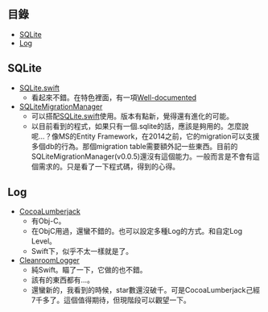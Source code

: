
## 目錄
  - [SQLite](#sqlite)
  - [Log](#log)

## SQLite
  - [SQLite.swift][sqlite.swift]
    - 看起來不錯。在特色裡面，有一項[Well-documented](https://github.com/stephencelis/SQLite.swift/blob/master/Documentation/Index.md#sqliteswift-documentation)
  - [SQLiteMigrationManager](https://github.com/garriguv/SQLiteMigrationManager.swift)
    - 可以搭配[SQLite.swift][sqlite.swift]使用。版本有點新，覺得還有進化的可能。
    - 以目前看到的程式，如果只有一個.sqlite的話，應該是夠用的。怎麼說呢…？像MS的Entity Framework，在2014之前，它的migration可以支援多個db的行為。那個migration table需要額外記一些東西。目前的SQLiteMigrationManager(v0.0.5)還沒有這個能力。一般而言是不會有這個需求的。只是看了一下程式碼，得到的心得。

[sqlite.swift]: https://github.com/stephencelis/SQLite.swift

## Log
- [CocoaLumberjack](https://github.com/CocoaLumberjack/CocoaLumberjack)
  - 有Obj-C。
  - 在ObjC用過，還蠻不錯的。也可以設定多種Log的方式。和自定Log Level。
  - Swift下，似乎不太一樣就是了。
- [CleanroomLogger](https://github.com/emaloney/CleanroomLogger)
  - 純Swift。瞄了一下，它做的也不錯。
  - 該有的東西都有…。
  - 還蠻新的，我看到的時候，star數還沒破千。可是CocoaLumberjack己經7千多了。這個值得期待，但現階段可以觀望一下。